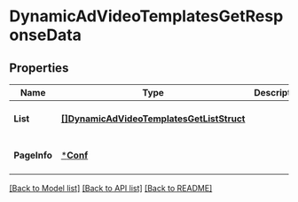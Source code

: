 # DynamicAdVideoTemplatesGetResponseData

## Properties
Name | Type | Description | Notes
------------ | ------------- | ------------- | -------------
**List** | [**[]DynamicAdVideoTemplatesGetListStruct**](DynamicAdVideoTemplatesGetListStruct.md) |  | [optional] [default to null]
**PageInfo** | [***Conf**](conf.md) |  | [optional] [default to null]

[[Back to Model list]](../README.md#documentation-for-models) [[Back to API list]](../README.md#documentation-for-api-endpoints) [[Back to README]](../README.md)


